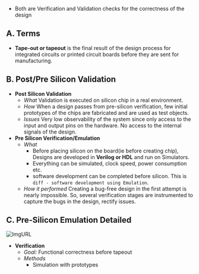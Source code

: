 - Both are Verification and Validation checks for the correctness of the design

## A. Terms
- **Tape-out or tapeout** is the final result of the design process for integrated circuits or printed circuit boards before they are sent for manufacturing. 

## B. Post/Pre Silicon Validation
- **Post Silicon Validation**
  - *What* Validation is executed on silicon chip in a real environment.
  - *How* When a design passes from pre-silicon verification, few initial prototypes of the chips are fabricated and are used as test objects.
  - *Issues* Very low observability of the system since only access to the input and output pins on the hardware. No access to the internal signals of the design. 
- **Pre Silicon Verification/Emulation**
  - *What*
    - Before placing silicon on the board(ie before creating chip), Designs are developed in **Verilog or HDL** and run on Simulators. 
    - Everything can be simulated, clock speed, power consumption etc.
    - software development can be completed before silicon. This is ```diff - software development using Emulation```.
  - *How it performed* Creating a bug-free design in the first attempt is nearly impossible. So, several verification stages are instrumented to capture the bugs in the design, rectify issues.  
  
## C. Pre-Silicon Emulation Detailed
![ImgURL](https://i.ibb.co/dGgM2pN/pre-silicon.png)
- **Verification**
  - *Goal:* Functional correctness before tapeout
  - *Methods*
    - Simulation with prototypes

  

